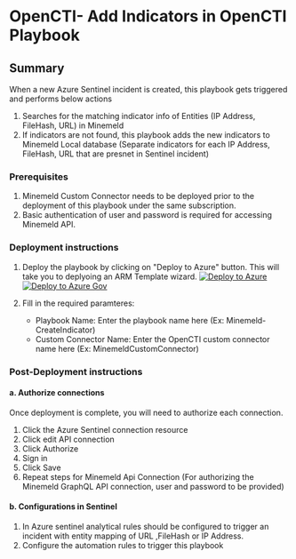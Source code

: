 # OpenCTI- Add Indicators in OpenCTI Playbook
 ## Summary
 When a new Azure Sentinel incident is created, this playbook gets triggered and performs below actions
 1. Searches for the matching indicator info of Entities (IP Address, FileHash, URL) in Minemeld 
 2. If indicators are not found, this playbook adds the new indicators to Minemeld Local database (Separate indicators for each IP Address, FileHash, URL that are presnet in Sentinel incident)
 

### Prerequisites 
1. Minemeld Custom Connector needs to be deployed prior to the deployment of this playbook under the same subscription.
2. Basic authentication of user and password is required for accessing Minemeld API.

### Deployment instructions 
1. Deploy the playbook by clicking on "Deploy to Azure" button. This will take you to deplyoing an ARM Template wizard.
[![Deploy to Azure](https://aka.ms/deploytoazurebutton)](https://portal.azure.com/#create/Microsoft.Template/uri/https%3A%2F%2Fraw.githubusercontent.com%2FAzure%2FAzure-Sentinel%2Fmaster%2FSolutions%2FMinemeld%2FPlaybooks%2FMinemeldPlaybooks%2FMinemeld-CreateIndicator%2Fazuredeploy.json)
[![Deploy to Azure Gov](https://aka.ms/deploytoazuregovbutton)](https://portal.azure.us/#create/Microsoft.Template/uri/https%3A%2F%2Fraw.githubusercontent.com%2FAzure%2FAzure-Sentinel%2Fmaster%2FSolutions%2FMinemeld%2FPlaybooks%2F%2FMinemeldPlaybooks%2FMinemeld-CreateIndicator%2Fazuredeploy.json)

2. Fill in the required paramteres:
    * Playbook Name: Enter the playbook name here (Ex: Minemeld-CreateIndicator)
    * Custom Connector Name: Enter the OpenCTI custom connector name here (Ex: MinemeldCustomConnector)
    
### Post-Deployment instructions 
#### a. Authorize connections
Once deployment is complete, you will need to authorize each connection.
1.	Click the Azure Sentinel connection resource
2.	Click edit API connection
3.	Click Authorize
4.	Sign in
5.	Click Save
6.	Repeat steps for Minemeld Api  Connection (For authorizing the Minemeld GraphQL API connection, user and password to be provided)
#### b. Configurations in Sentinel
1. In Azure sentinel analytical rules should be configured to trigger an incident with entity mapping of URL ,FileHash or IP Address. 
2. Configure the automation rules to trigger this playbook